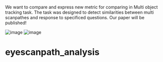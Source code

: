 We want to compare and express new metric for comparing in Multi object tracking task.
The task was designed to detect similarities between multi scanpathes and response to specificed questions.
Our paper will be published!




![image](https://github.com/Kamyarb/eyescanpath_analysis/assets/100142624/4280b742-eb16-46d9-ab2d-5f4a428ebe91)
![image](https://github.com/Kamyarb/eyescanpath_analysis/assets/100142624/0fb1809e-0671-45ea-8510-be111a1e7efe)


# eyescanpath_analysis
